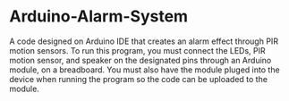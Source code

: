 # Arduino-Alarm-System
A code designed on Arduino IDE that creates an alarm effect through PIR motion sensors. 
To run this program, you must connect the LEDs, PIR motion sensor, and speaker on the designated pins through an Arduino module, on a breadboard. You must also have the module pluged into the device when running the program so the code can be uploaded to the module. 

